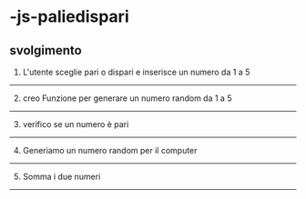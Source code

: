 # -js-paliedispari

## svolgimento 

1. L'utente sceglie pari o dispari e inserisce un numero da 1 a 5
***
2. creo Funzione per generare un numero random da 1 a 5
***
3. verifico se un numero è pari
***
4. Generiamo un numero random per il computer
***
5. Somma i due numeri
***
